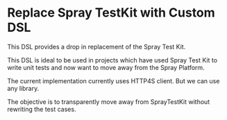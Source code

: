# Replace Spray TestKit with Custom DSL

This DSL provides a drop in replacement of the Spray Test Kit.

This DSL is ideal to be used in projects which have used Spray Test Kit to write unit tests and now want to move away from the Spray Platform.

The current implementation currently uses HTTP4S client. But we can use any library.

The objective is to transparently move away from SprayTestKit without rewriting the test cases.


